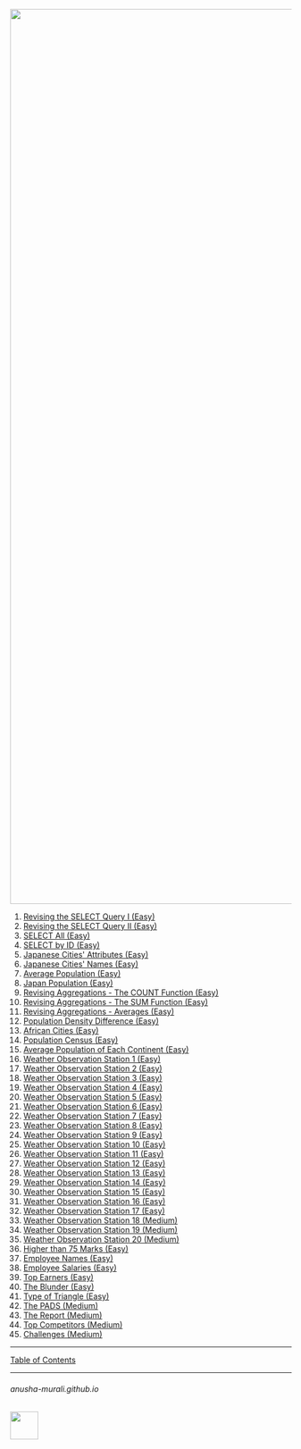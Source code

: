 
<p align="center">
  <img width="1603" alt="HackerRank4" src="https://github.com/user-attachments/assets/e85cd5a9-98d7-497a-bb38-aa01125d56d3" />
</p>

1. [Revising the SELECT Query I  (Easy)](./p1.md)
2. [Revising the SELECT Query II (Easy)](./p2.md)
3. [SELECT All (Easy)](./p3.md)
4. [SELECT by ID (Easy)](./p4.md)
5. [Japanese Cities' Attributes (Easy)](./p5.md)
6. [Japanese Cities' Names (Easy)](./p6.md)
7. [Average Population (Easy)](./p7.md)
8. [Japan Population (Easy)](./p8.md)
9. [Revising Aggregations - The COUNT Function (Easy)](./p9.md)
10. [Revising Aggregations - The SUM Function (Easy)](./p10.md)
11. [Revising Aggregations - Averages (Easy)](./p11.md)
12. [Population Density Difference (Easy)](./p12.md)
13. [African Cities (Easy)](./p13.md)
14. [Population Census (Easy)](./p14.md)
15. [Average Population of Each Continent (Easy)](./p15.md)
16. [Weather Observation Station 1 (Easy)](./p16.md)
17. [Weather Observation Station 2 (Easy)](./p17.md)
18. [Weather Observation Station 3 (Easy)](./p18.md)
19. [Weather Observation Station 4 (Easy)](./p19.md)
20. [Weather Observation Station 5 (Easy)](./p20.md)
21. [Weather Observation Station 6 (Easy)](./p21.md)
22. [Weather Observation Station 7 (Easy)](./p22.md)
23. [Weather Observation Station 8 (Easy)](./p23.md)
24. [Weather Observation Station 9 (Easy)](./p24.md)
25. [Weather Observation Station 10 (Easy)](./p25.md)
26. [Weather Observation Station 11 (Easy)](./p26.md)
27. [Weather Observation Station 12 (Easy)](./p27.md)
28. [Weather Observation Station 13 (Easy)](./p28.md)
29. [Weather Observation Station 14 (Easy)](./p29.md)
30. [Weather Observation Station 15 (Easy)](./p30.md)
31. [Weather Observation Station 16 (Easy)](./p31.md)
32. [Weather Observation Station 17 (Easy)](./p32.md)
33. [Weather Observation Station 18 (Medium)](./p33.md)
34. [Weather Observation Station 19 (Medium)](./p34.md)
35. [Weather Observation Station 20 (Medium)](./p35.md)
36. [Higher than 75 Marks (Easy)](./p36.md)
37. [Employee Names (Easy)](./p37.md)
38. [Employee Salaries (Easy)](./p38.md)
39. [Top Earners (Easy)](./p39.md)
40. [The Blunder (Easy)](./p40.md)
41. [Type of Triangle (Easy)](./p41.md)
42. [The PADS (Medium)](./p42.md)
43. [The Report (Medium)](./p43.md)
44. [Top Competitors (Medium)](./p44.md)
45. [Challenges (Medium)](./p45.md)


* * *

[Table of Contents](../index.md)

* * *
###### anusha-murali.github.io

<img src="https://github.com/anusha-murali/anusha-murali.github.io/assets/111596338/639243aa-2857-4595-a65a-7852762bb002" width="50" height="50"/>


